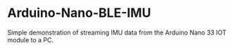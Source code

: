 # Arduino-Nano-BLE-IMU
Simple demonstration of streaming IMU data from the Arduino Nano 33 IOT module to a PC.
